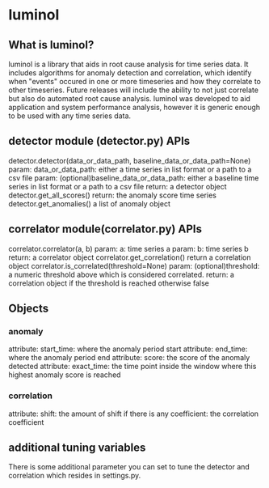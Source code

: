 # luminol #

## What is luminol? ##
luminol is a library that aids in root cause analysis for time series data. It includes algorithms for anomaly detection and correlation, which identify when "events" occured in one or more timeseries and how they correlate to other timeseries. Future releases will include the ability to not just correlate but also do automated root cause analysis. luminol was developed to aid application and system performance analysis, however it is generic enough to be used with any time series data.

## detector module (detector.py) APIs ##
detector.detector(data_or_data_path, baseline_data_or_data_path=None)
param: data_or_data_path: either a time series in list format or a path to a csv file
param: (optional)baseline_data_or_data_path: either a baseline time series in list format or a path to a csv file
return: a detector object
detector.get_all_scores()
return: the anomaly score time series
detector.get_anomalies()
a list of anomaly object

## correlator module(correlator.py) APIs ##
correlator.correlator(a, b)
param: a: time series a
param: b: time series b
return: a correlator object
correlator.get_correlation()
return a correlation object
correlator.is_correlated(threshold=None)
param: (optional)threshold: a numeric threshold above which is considered correlated.
return: a correlation object if the threshold is reached otherwise false

## Objects ##

### anomaly ###
attribute: start_time: where the anomaly period start
attribute: end_time: where the anomaly period end
attribute: score: the score of the anomaly detected
attribute: exact_time: the time point inside the window where this highest anomaly score is reached

### correlation ###
attribute: shift: the amount of shift if there is any
coefficient: the correlation coefficient

## additional tuning variables ##
There is some additional parameter you can set to tune the detector and correlation which resides in settings.py.
